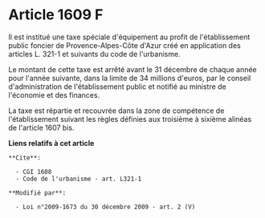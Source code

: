 # Article 1609 F

Il est institué une taxe spéciale d'équipement au profit de l'établissement public foncier de Provence-Alpes-Côte d'Azur créé
en application des articles L. 321-1 et suivants du code de l'urbanisme.

Le montant de cette taxe est arrêté avant le 31 décembre de chaque année pour l'année suivante, dans la limite de 34 millions
d'euros, par le conseil d'administration de l'établissement public et notifié au ministre de l'économie et des finances. 

La taxe est répartie et recouvrée dans la zone de compétence de l'établissement suivant les règles définies aux troisième à
sixième alinéas de l'article 1607 bis.

**Liens relatifs à cet article**

	**Cite**:

	  - CGI 1608
	  - Code de l'urbanisme - art. L321-1

	**Modifié par**:

	  - Loi n°2009-1673 du 30 décembre 2009 - art. 2 (V)
